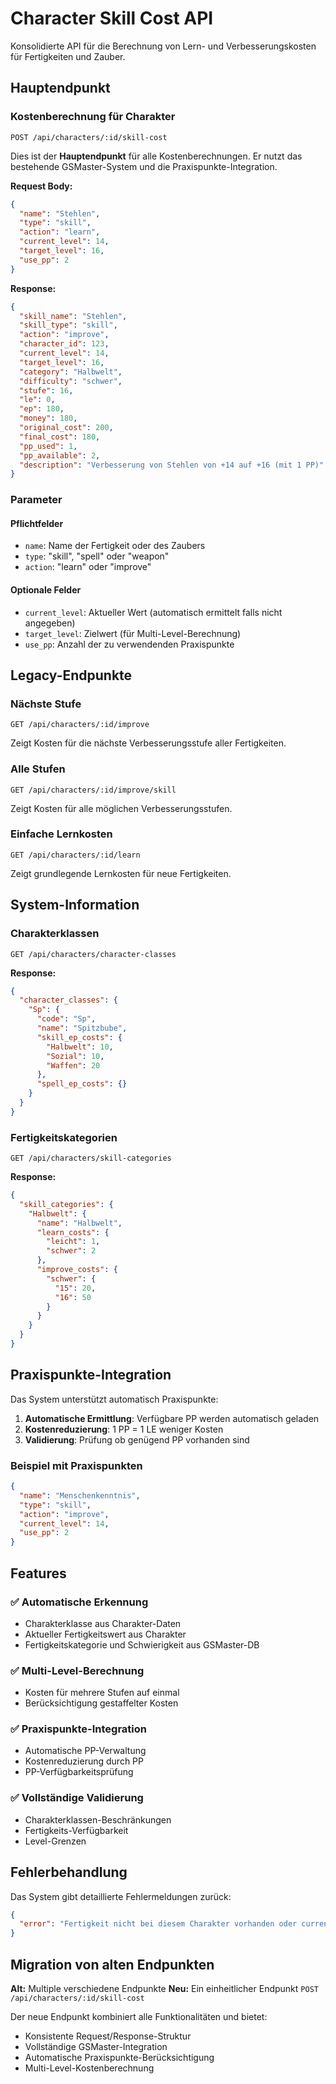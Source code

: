 # Character Skill Cost API

Konsolidierte API für die Berechnung von Lern- und Verbesserungskosten für Fertigkeiten und Zauber.

## Hauptendpunkt

### Kostenberechnung für Charakter
```
POST /api/characters/:id/skill-cost
```

Dies ist der **Hauptendpunkt** für alle Kostenberechnungen. Er nutzt das bestehende GSMaster-System und die Praxispunkte-Integration.

**Request Body:**
```json
{
  "name": "Stehlen",
  "type": "skill",
  "action": "learn",
  "current_level": 14,
  "target_level": 16,
  "use_pp": 2
}
```

**Response:**
```json
{
  "skill_name": "Stehlen",
  "skill_type": "skill", 
  "action": "improve",
  "character_id": 123,
  "current_level": 14,
  "target_level": 16,
  "category": "Halbwelt",
  "difficulty": "schwer",
  "stufe": 16,
  "le": 0,
  "ep": 180,
  "money": 180,
  "original_cost": 200,
  "final_cost": 180,
  "pp_used": 1,
  "pp_available": 2,
  "description": "Verbesserung von Stehlen von +14 auf +16 (mit 1 PP)"
}
```

### Parameter

#### Pflichtfelder
- `name`: Name der Fertigkeit oder des Zaubers
- `type`: "skill", "spell" oder "weapon"  
- `action`: "learn" oder "improve"

#### Optionale Felder
- `current_level`: Aktueller Wert (automatisch ermittelt falls nicht angegeben)
- `target_level`: Zielwert (für Multi-Level-Berechnung)
- `use_pp`: Anzahl der zu verwendenden Praxispunkte

## Legacy-Endpunkte

### Nächste Stufe
```
GET /api/characters/:id/improve
```
Zeigt Kosten für die nächste Verbesserungsstufe aller Fertigkeiten.

### Alle Stufen
```
GET /api/characters/:id/improve/skill  
```
Zeigt Kosten für alle möglichen Verbesserungsstufen.

### Einfache Lernkosten
```
GET /api/characters/:id/learn
```
Zeigt grundlegende Lernkosten für neue Fertigkeiten.

## System-Information

### Charakterklassen
```
GET /api/characters/character-classes
```

**Response:**
```json
{
  "character_classes": {
    "Sp": {
      "code": "Sp",
      "name": "Spitzbube", 
      "skill_ep_costs": {
        "Halbwelt": 10,
        "Sozial": 10,
        "Waffen": 20
      },
      "spell_ep_costs": {}
    }
  }
}
```

### Fertigkeitskategorien
```
GET /api/characters/skill-categories
```

**Response:**
```json
{
  "skill_categories": {
    "Halbwelt": {
      "name": "Halbwelt",
      "learn_costs": {
        "leicht": 1,
        "schwer": 2
      },
      "improve_costs": {
        "schwer": {
          "15": 20,
          "16": 50
        }
      }
    }
  }
}
```

## Praxispunkte-Integration

Das System unterstützt automatisch Praxispunkte:

1. **Automatische Ermittlung**: Verfügbare PP werden automatisch geladen
2. **Kostenreduzierung**: 1 PP = 1 LE weniger Kosten
3. **Validierung**: Prüfung ob genügend PP vorhanden sind

### Beispiel mit Praxispunkten
```json
{
  "name": "Menschenkenntnis",
  "type": "skill", 
  "action": "improve",
  "current_level": 14,
  "use_pp": 2
}
```

## Features

### ✅ Automatische Erkennung
- Charakterklasse aus Charakter-Daten
- Aktueller Fertigkeitswert aus Charakter
- Fertigkeitskategorie und Schwierigkeit aus GSMaster-DB

### ✅ Multi-Level-Berechnung  
- Kosten für mehrere Stufen auf einmal
- Berücksichtigung gestaffelter Kosten

### ✅ Praxispunkte-Integration
- Automatische PP-Verwaltung
- Kostenreduzierung durch PP
- PP-Verfügbarkeitsprüfung

### ✅ Vollständige Validierung
- Charakterklassen-Beschränkungen
- Fertigkeits-Verfügbarkeit
- Level-Grenzen

## Fehlerbehandlung

Das System gibt detaillierte Fehlermeldungen zurück:

```json
{
  "error": "Fertigkeit nicht bei diesem Charakter vorhanden oder current_level erforderlich"
}
```

## Migration von alten Endpunkten

**Alt:** Multiple verschiedene Endpunkte
**Neu:** Ein einheitlicher Endpunkt `POST /api/characters/:id/skill-cost`

Der neue Endpunkt kombiniert alle Funktionalitäten und bietet:
- Konsistente Request/Response-Struktur
- Vollständige GSMaster-Integration  
- Automatische Praxispunkte-Berücksichtigung
- Multi-Level-Kostenberechnung
